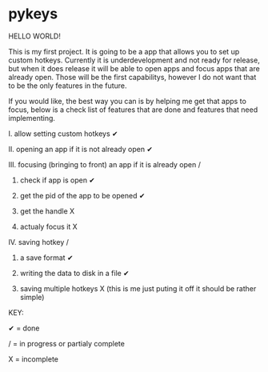 # pykeys
HELLO WORLD!

This is my first project. It is going to be a app that allows you to set up custom hotkeys.
Currently it is underdevelopment and not ready for release, but when it does release it will be able to open apps and focus apps that are already open.
Those will be the first capabilitys, however I do not want that to be the only features in the future.

If you would like, the best way you can is by helping me get that apps to focus, below is a check list of features that are done and features that need implementing.

I. allow setting custom hotkeys ✔

II. opening an app if it is not already open ✔

III. focusing (bringing to front) an app if it is already open /

  1. check if app is open ✔

  2. get the pid of the app to be opened ✔
  
  3. get the handle X
  
  4. actualy focus it X

IV. saving hotkey /
  
  1. a save format ✔
  
  2. writing the data to disk in a file ✔
  
  3. saving multiple hotkeys X
     (this is me just puting it off it should be rather simple)


KEY:

✔ = done

/ = in progress or partialy complete

X = incomplete
